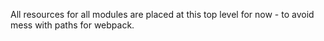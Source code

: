 All resources for all modules are placed at this top level for now - to avoid mess with paths for webpack.
